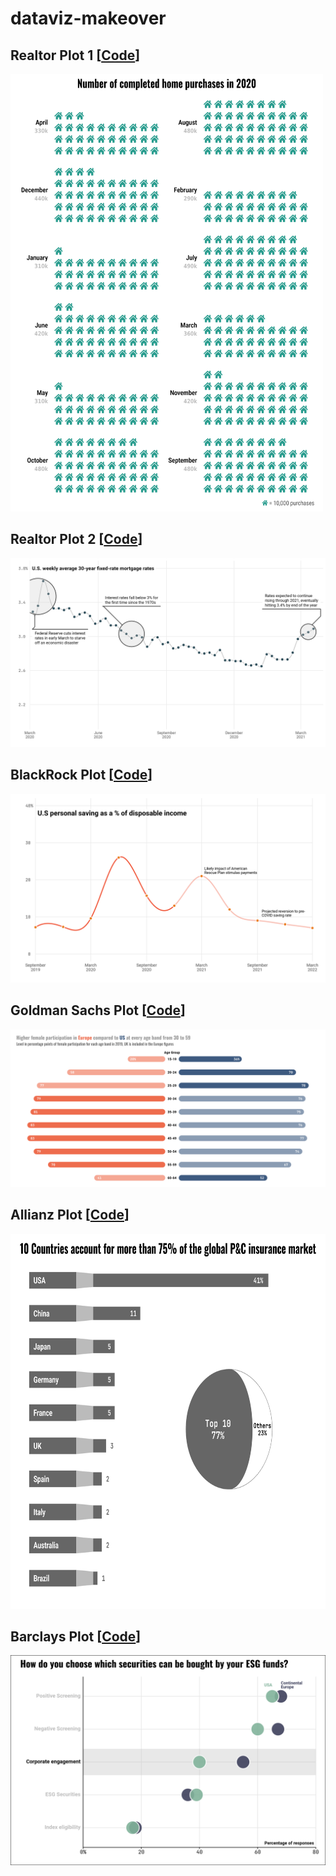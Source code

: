 # dataviz-makeover

## Realtor Plot 1 [<a href='realtor-plot-1/code.R'>Code</a>]
<img src='realtor-plot-1/plot.png' width=500 height=700/>

## Realtor Plot 2 [<a href='realtor-plot-2/code.R'>Code</a>]
<img src='realtor-plot-2/plot.png' />

## BlackRock Plot [<a href='blackrock-plot/code.R'>Code</a>]
<img src='blackrock-plot/plot.png' />


## Goldman Sachs Plot [<a href='goldmansachs-plot/code.R'>Code</a>]
<img src='goldmansachs-plot/plot.png' />


## Allianz Plot [<a href='allianz-plot/code.R'>Code</a>]
<img src='allianz-plot/plot.png' width=700 height=600/>


## Barclays Plot [<a href='barclays-plot/code.R'>Code</a>]
<img src='barclays-plot/plot_wo_border.png' />
